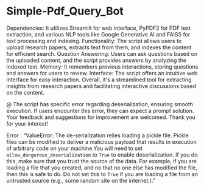 # Simple-Pdf_Query_Bot

Dependencies: It utilizes Streamlit for web interface, PyPDF2 for PDF text extraction, and various NLP tools like Google Generative AI and FAISS for text processing and indexing.
Functionality: The script allows users to upload research papers, extracts text from them, and indexes the content for efficient search.
Question Answering: Users can ask questions based on the uploaded content, and the script provides answers by analyzing the indexed text.
Memory: It remembers previous interactions, storing questions and answers for users to review.
Interface: The script offers an intuitive web interface for easy interaction.
Overall, it's a streamlined tool for extracting insights from research papers and facilitating interactive discussions based on the content.



@ The script has specific error regarding deserialization, ensuring smooth execution. If users encounter this error, they can expect a prompt solution. Your feedback and suggestions for improvement are welcomed. Thank you for your interest!

Error : "ValueError: The de-serialization relies loading a pickle file. Pickle files can be modified to deliver a malicious payload that results in execution of arbitrary code on your machine.You will need to set `allow_dangerous_deserialization` to `True` to enable deserialization. If you do this, make sure that you trust the source of the data. For example, if you are loading a file that you created, and no that no one else has modified the file, then this is safe to do. Do not set this to `True` if you are loading a file from an untrusted source (e.g., some random site on the internet.)."
